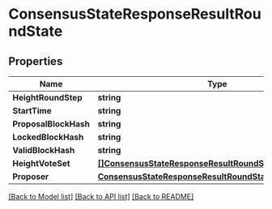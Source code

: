 # ConsensusStateResponseResultRoundState

## Properties

Name | Type | Description | Notes
------------ | ------------- | ------------- | -------------
**HeightRoundStep** | **string** |  | 
**StartTime** | **string** |  | 
**ProposalBlockHash** | **string** |  | 
**LockedBlockHash** | **string** |  | 
**ValidBlockHash** | **string** |  | 
**HeightVoteSet** | [**[]ConsensusStateResponseResultRoundStateHeightVoteSet**](ConsensusStateResponse_result_round_state_height_vote_set.md) |  | 
**Proposer** | [**ConsensusStateResponseResultRoundStateProposer**](ConsensusStateResponse_result_round_state_proposer.md) |  | 

[[Back to Model list]](../README.md#documentation-for-models) [[Back to API list]](../README.md#documentation-for-api-endpoints) [[Back to README]](../README.md)


